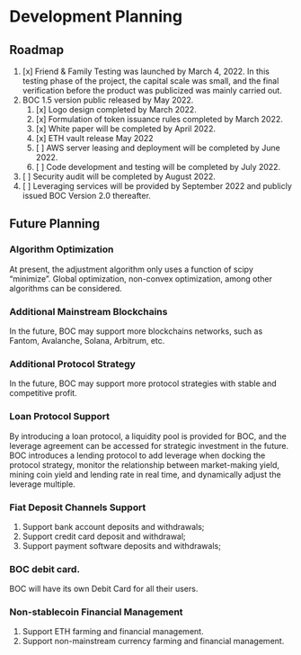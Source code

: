 # Development Planning

## Roadmap

1. [x] Friend & Family Testing was launched by March 4, 2022. In this testing phase of the project, the capital scale was small, and the final verification before the product was publicized was mainly carried out.
2. BOC 1.5 version public released by May 2022.
    1. [x] Logo design completed by March 2022.
    2. [x] Formulation of token issuance rules completed by March 2022.
    3. [x] White paper will be completed by April 2022.
    4. [x] ETH vault release May 2022
    5. [ ] AWS server leasing and deployment will be completed by June 2022.
    6. [ ] Code development and testing will be completed by July 2022.
3. [ ] Security audit will be completed by August 2022.
4. [ ] Leveraging services will be provided by September 2022 and publicly issued BOC Version 2.0 thereafter.

## Future Planning

### Algorithm Optimization

At present, the adjustment algorithm only uses a function of scipy “minimize”. Global optimization, non-convex optimization, among other algorithms can be considered.

### Additional Mainstream Blockchains

In the future, BOC may support more blockchains networks, such as Fantom, Avalanche, Solana, Arbitrum, etc.

### Additional Protocol Strategy

In the future, BOC may support more protocol strategies with stable and competitive profit.

### Loan Protocol Support

By introducing a loan protocol, a liquidity pool is provided for BOC, and the leverage agreement can be accessed for strategic investment in the future. BOC introduces a lending protocol to add leverage when docking the protocol strategy, monitor the relationship between market-making yield, mining coin yield and lending rate in real time, and dynamically adjust the leverage multiple.

### Fiat Deposit Channels Support

1. Support bank account deposits and withdrawals;
2. Support credit card deposit and withdrawal;
3. Support payment software deposits and withdrawals;

### BOC debit card.

BOC will have its own Debit Card for all their users.

### Non-stablecoin Financial Management

1. Support ETH farming and financial management.
2. Support non-mainstream currency farming and financial management.

